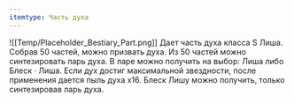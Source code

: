 ```yaml
---
itemtype: Часть духа
---
```

![[Temp/Placeholder_Bestiary_Part.png]]
Дает часть духа класса S Лиша. Собрав 50 частей, можно призвать духа. Из 50 частей можно синтезировать ларь духа. В ларе можно получить на выбор: Лиша либо Блеск · Лиша. Если дух достиг максимальной звездности, после применения дается пыль духа х16. Блеск Лишу можно получить, только синтезировав ларь духа.
